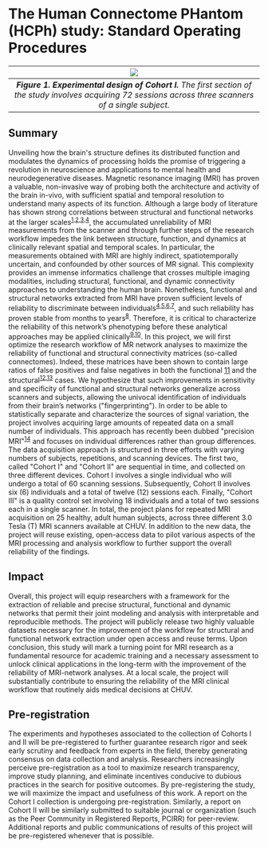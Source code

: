 # The Human Connectome PHantom (HCPh) study: Standard Operating Procedures

| ![](assets/images/cohort1.png) |
|:--:|
| ***Figure 1. Experimental design of Cohort I.*** *The first section of the study involves acquiring 72 sessions across three scanners of a single subject.* |

## Summary

Unveiling how the brain's structure defines its distributed function and modulates the dynamics of processing holds the promise of triggering a revolution in neuroscience and applications to mental health and neurodegenerative diseases.
Magnetic resonance imaging (MRI) has proven a valuable, non-invasive way of probing both the architecture and activity of the brain in-vivo, with sufficient spatial and temporal resolution to understand many aspects of its function.
Although a large body of literature has shown strong correlations between structural and functional networks at the larger scales<sup>[1],[2],[3],[4]</sup>, the accumulated unreliability of MRI measurements from the scanner and through further steps of the research workflow impedes the link between structure, function, and dynamics at clinically relevant spatial and temporal scales.
In particular, the measurements obtained with MRI are highly indirect, spatiotemporally uncertain, and confounded by other sources of MR signal.
This complexity provides an immense informatics challenge that crosses multiple imaging modalities, including structural, functional, and dynamic connectivity approaches to understanding the human brain.
Nonetheless, functional and structural networks extracted from MRI have proven sufficient levels of reliability to discriminate between individuals<sup>[4],[5],[6],[7]</sup>, and such reliability has proven stable from months to years<sup>[8]</sup>.
Therefore, it is critical to characterize the reliability of this network’s phenotyping before these analytical approaches may be applied clinically<sup>[9],[10]</sup>.
In this project, we will first optimize the research workflow of MR network analyses to maximize the reliability of functional and structural connectivity matrices (so-called connectomes).
Indeed, these matrices have been shown to contain large ratios of false positives and false negatives in both the functional [11] and the structural<sup>[12],[13]</sup> cases.
 We hypothesize that such improvements in sensitivity and specificity of functional and structural networks generalize across scanners and subjects, allowing the univocal identification of individuals from their brain’s networks ("fingerprinting").
In order to be able to statistically separate and characterize the sources of signal variation, the project involves acquiring large amounts of repeated data on a small number of individuals.
This approach has recently been dubbed "precision MRI"<sup>[14]</sup> and focuses on individual differences rather than group differences.
The data acquisition approach is structured in three efforts with varying numbers of subjects, repetitions, and scanning devices.
The first two, called "Cohort I" and "Cohort II" are sequential in time, and collected on three different devices.
Cohort I involves a single individual who will undergo a total of 60 scanning sessions.
Subsequently, Cohort II involves six (6) individuals and a total of twelve (12) sessions each.
Finally, "Cohort III" is a quality control set involving 18 individuals and a total of two sessions each in a single scanner.
In total, the project plans for repeated MRI acquisition on 25 healthy, adult human subjects, across three different 3.0 Tesla (T) MRI scanners available at CHUV.
In addition to the new data, the project will reuse existing, open-access data to pilot various aspects of the MRI processing and analysis workflow to further support the overall reliability of the findings.

## Impact

Overall, this project will equip researchers with a framework for the extraction of reliable and precise structural, functional and dynamic networks that permit their joint modeling and analysis with interpretable and reproducible methods.
The project will publicly release two highly valuable datasets necessary for the improvement of the workflow for structural and functional network extraction under open access and reuse terms.
Upon conclusion, this study will mark a turning point for MRI research as a fundamental resource for academic training and a necessary assessment to unlock clinical applications in the long-term with the improvement of the reliability of MRI-network analyses.
At a local scale, the project will substantially contribute to ensuring the reliability of the MRI clinical workflow that routinely aids medical decisions at CHUV.

## Pre-registration

The experiments and hypotheses associated to the collection of Cohorts I and II will be pre-registered to further guarantee research rigor and seek early scrutiny and feedback from experts in the field, thereby generating consensus on data collection and analysis.
Researchers increasingly perceive pre-registration as a tool to maximize research transparency, improve study planning, and eliminate incentives conducive to dubious practices in the search for positive outcomes.
By pre-registering the study, we will maximize the impact and usefulness of this work.
A report on the Cohort I collection is undergoing pre-registration.
Similarly, a report on Cohort II will be similarly submitted to suitable journal or organization (such as the Peer Community in Registered Reports, PCIRR) for peer-review.
Additional reports and public communications of results of this project will be pre-registered whenever that is possible.


[1]: https://doi.org/10.1016/j.jneumeth.2010.01.014 "P. Hagmann et al., MR connectomics: Principles and challenges., J. Neurosci. Methods, vol. 194, no. 1, pp. 34–45, Jan. 2010, doi: 10.1016/j.jneumeth.2010.01.014."

[2]: https://doi.org/10.1073/pnas.0811168106 "C. J. Honey et al., *Predicting human resting-state functional connectivity from structural connectivity.*, Proc. Natl. Acad. Sci. U. S. A., vol. 106, no. 6, pp. 2035–40, Feb. 2009, doi:10.1073/pnas.0811168106."

[3]: https://doi.org/10.1073/pnas.1219562110 "A. M. Hermundstad et al., *Structural foundations of resting-state and task-based functional connectivity in the human brain*, Proc. Natl. Acad. Sci., vol. 110, no. 15, pp. 6169–6174, Apr. 2013, doi:10.1073/pnas.1219562110."

[4]: https://doi.org/10.1038/s41467-018-04614-w "G. Rosenthal et al., *Mapping higher-order relations between brain structure and function with embedded vector representations of connectomes*, Nat. Comm., vol. 9, no. 1, p. 2178, Jun. 2018, doi:10.1038/s41467-018-04614-w."

[5]: https://doi.org/10.1371/journal.pbio.0060159 "P. Hagmann et al., *Mapping the structural core of human cerebral cortex.*, PLoS Biol., vol. 6, no. 7, p. e159, Jul. 2008, doi:10.1371/journal.pbio.0060159."

[6]: https://doi.org/10.1038/nn.4135 "E. S. Finn et al., *Functional connectome fingerprinting: identifying individuals using patterns of brain connectivity*, Nat. Neurosci., vol. 18, no. 11, pp. 1664–1671, Nov. 2015, doi:10.1038/nn.4135."

[7]: https://doi.org/10.1038/s41598-018-25089-1 "E. Amico and J. Goñi, *The quest for identifiability in human functional connectomes*, Sci. Rep., vol. 8, no. 1, p. 8254, May 2018, doi:10.1038/s41598-018-25089-1."

[8]: https://doi.org/10.1016/j.neuroimage.2019.02.002 "C. Horien, X. Shen, D. Scheinost, and R. T. Constable, *The individual functional connectome is unique and stable over months to years*, NeuroImage, vol. 189, pp. 676–687, Apr. 2019, doi:10.1016/j.neuroimage.2019.02.002."

[9]: https://doi.org/10.1038/s41562-019-0655-x "X.-N. Zuo, T. Xu, and M. P. Milham, *Harnessing reliability for neuroscience research*, Nat. Hum. Behav., vol. 3, no. 8, Art. no. 8, Aug. 2019, doi:10.1038/s41562-019-0655-x."

[10]: https://doi.org/10.1001/jamapsychiatry.2020.4272 "M. P. Milham, J. Vogelstein, and T. Xu, *Removing the Reliability Bottleneck in Functional Magnetic Resonance Imaging Research to Achieve Clinical Utility*, JAMA Psychiatry, vol. 78, no. 6, pp. 587–588, Jun. 2021, doi:10.1001/jamapsychiatry.2020.4272."

[11]: https://doi.org/10.1016/j.neuroimage.2011.10.018 "J. D. Power, K. A. Barnes, A. Z. Snyder, B. L. Schlaggar, and S. E. Petersen, *Spurious but systematic correlations in functional connectivity MRI networks arise from subject motion*, NeuroImage, vol. 59, no. 3, pp. 2142–2154, Feb. 2012, doi:10.1016/j.neuroimage.2011.10.018."

[12]: https://doi.org/10.1016/j.neuroimage.2016.06.035 "A. Zalesky, A. Fornito, L. Cocchi, L. L. Gollo, M. P. van den Heuvel, and M. Breakspear, *Connectome sensitivity or specificity: which is more important?*, NeuroImage, vol. 142, pp. 407–420, Nov. 2016, doi:10.1016/j.neuroimage.2016.06.035."

[13]: https://doi.org/10.1038/s41467-017-01285-x "K. H. Maier-Hein et al., *The challenge of mapping the human connectome based on diffusion tractography*, Nat. Comm., vol. 8, no. 1, p. 1349, Nov. 2017, doi:10.1038/s41467-017-01285-x."

[14]: https://doi.org/10.1016/j.neuron.2017.07.011 "E. M. Gordon et al., *Precision Functional Mapping of Individual Human Brains*, Neuron, vol. 95, no. 4, pp. 791-807.e7, Aug. 2017, doi:10.1016/j.neuron.2017.07.011."

